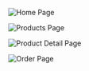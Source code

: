 ![Home Page](https://github.com/user-attachments/assets/5df3683e-5e5f-404f-b896-88b85c652c29)


![Products Page](https://github.com/user-attachments/assets/45232340-4d32-4d7c-a936-898956ce12d3)


![Product Detail Page](https://github.com/user-attachments/assets/40f65a01-d37c-41f4-8226-4b491a70cd2e)


![Order Page](https://github.com/user-attachments/assets/0bb8d092-89f3-4d0a-a906-4a874d0fc715)
